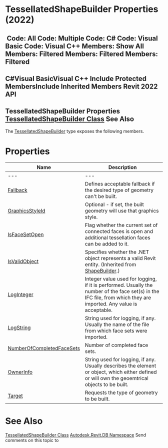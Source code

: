 # TessellatedShapeBuilder Properties (2022)

﻿
 Code: All Code: Multiple Code: C# Code: Visual Basic Code: Visual C++  Members: Show All Members: Filtered Members: Filtered Members: Filtered   
---  
C#Visual BasicVisual C++
Include Protected MembersInclude Inherited Members
Revit 2022 API  
---  
TessellatedShapeBuilder Properties  
[TessellatedShapeBuilder Class](a144b0e3-c997-eac1-5c00-51c56d9e66f2.md "TessellatedShapeBuilder Class") See Also  
---  
The [TessellatedShapeBuilder](a144b0e3-c997-eac1-5c00-51c56d9e66f2.md "TessellatedShapeBuilder Class") type exposes the following members.
# Properties
| Name | Description |
| --- | --- |
| --- | --- | --- |
| [Fallback](59acf1d0-742a-45eb-df1c-edbb136279a4.md "Fallback Property") | Defines acceptable fallback if the desired type of geometry can't be built. |
| [GraphicsStyleId](b52fe304-95a0-77c8-4b4c-e3c18c16677d.md "GraphicsStyleId Property") | Optional - if set, the built geometry will use that graphics style. |
| [IsFaceSetOpen](0da2193e-aebc-5eb4-353e-ea72a12868bc.md "IsFaceSetOpen Property") | Flag whether the current set of connected faces is open and additional tessellation faces can be added to it. |
| [IsValidObject](6a5c7474-6ea6-4886-d356-204405406596.md "IsValidObject Property") | Specifies whether the .NET object represents a valid Revit entity.  (Inherited from [ShapeBuilder](66c1678c-2e01-e0de-1386-5a0e1eb3ccff.md "ShapeBuilder Class").) |
| [LogInteger](c6a84d2a-824d-07e9-4559-79bb80d25e8e.md "LogInteger Property") | Integer value used for logging, if it is performed. Usually the number of the face set(s) in the IFC file, from which they are imported. Any value is acceptable. |
| [LogString](dbfa746b-807f-d58a-cd1c-67ff07f4b968.md "LogString Property") | String used for logging, if any. Usually the name of the file from which face sets were imported. |
| [NumberOfCompletedFaceSets](aacc351c-0e65-7d1d-c177-627de5e9974a.md "NumberOfCompletedFaceSets Property") | Number of completed face sets. |
| [OwnerInfo](5c2c3e95-ae6e-f303-a770-662acf186181.md "OwnerInfo Property") | String used for logging, if any. Usually describes the element or object, which either defined or will own the geoemtrical objects to be built. |
| [Target](2e6f38a0-cabd-5fac-34dc-40af993135c7.md "Target Property") | Requests the type of geometry to be built. |

# See Also
[TessellatedShapeBuilder Class](a144b0e3-c997-eac1-5c00-51c56d9e66f2.md "TessellatedShapeBuilder Class")
[Autodesk.Revit.DB Namespace](87546ba7-461b-c646-cbb1-2cb8f5bff8b2.md "Autodesk.Revit.DB Namespace")
Send comments on this topic to 